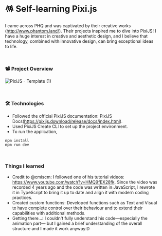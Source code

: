 # 🪅 Self-learning Pixi.js
I came across PHQ and was captivated by their creative works (http://www.phantom.land/). Their projects inspired me to dive into PixiJS! 
I have a huge interest in creative and aesthetic design, and I believe that technology, combined with innovative design, can bring exceptional ideas to life.

<br />

### 📽 Project Overview
![PixiJS - Template (1)](https://github.com/user-attachments/assets/68d56717-730f-4326-b007-90f162a7a57b)

<br />

### 🛠️ Technologies
- Followed the official PixiJS documentation: PixiJS Docs(https://pixijs.download/release/docs/index.html).
- Used PixiJS Create CLI to set up the project environment.
- To run the application, 
```
npm install 
npm run dev
```
<br />

### Things I learned
- Credit to @cmiscm:
I followed one of his tutorial videos: https://www.youtube.com/watch?v=HMQ9fEX28fk.
Since the video was recorded 4 years ago and the code was written in JavaScript, I rewrote it in TypeScript to bring it up to date and align it with modern coding practices.
- Created custom functions:
Developed functions such as Text and Visual to have complete control over their behaviour and to extend their capabilities with additional methods.
- Getting there...:
I couldn't fully understand his code—especially the animation part— but I gained a brief understanding of the overall structure and I made it work anyway:D
